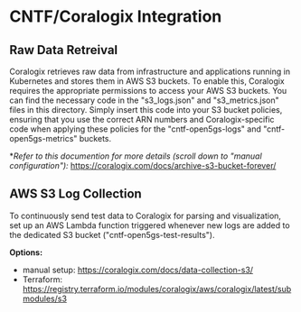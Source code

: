 # CNTF/Coralogix Integration

## Raw Data Retreival 
Coralogix retrieves raw data from infrastructure and applications running in Kubernetes and stores them in AWS S3 buckets. To enable this, Coralogix requires the appropriate permissions to access your AWS S3 buckets. You can find the necessary code in the "s3_logs.json" and "s3_metrics.json" files in this directory. Simply insert this code into your S3 bucket policies, ensuring that you use the correct ARN numbers and Coralogix-specific code when applying these policies for the "cntf-open5gs-logs" and "cntf-open5gs-metrics" buckets.

***Refer to this documention for more details* (scroll down to "manual configuration"):* https://coralogix.com/docs/archive-s3-bucket-forever/ 

## AWS S3 Log Collection
To continuously send test data to Coralogix for parsing and visualization, set up an AWS Lambda function triggered whenever new logs are added to the dedicated S3 bucket ("cntf-open5gs-test-results").

**Options:**
* manual setup: https://coralogix.com/docs/data-collection-s3/
* Terraform: https://registry.terraform.io/modules/coralogix/aws/coralogix/latest/submodules/s3


